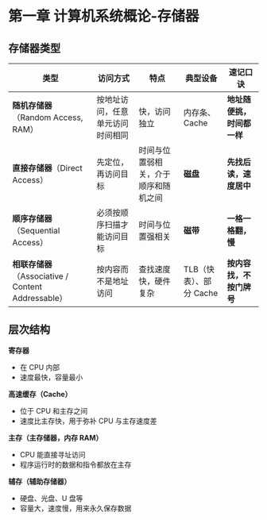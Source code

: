 # 第一章 计算机系统概论-存储器

## 存储器类型

| 类型                                                | 访问方式                         | 特点                                 | 典型设备                | 速记口诀                   |
| --------------------------------------------------- | -------------------------------- | ------------------------------------ | ----------------------- | -------------------------- |
| **随机存储器**（Random Access, RAM）                | 按地址访问，任意单元访问时间相同 | 快，访问独立                         | 内存条、Cache           | **地址随便挑，时间都一样** |
| **直接存储器**（Direct Access）                     | 先定位，再访问目标               | 时间与位置弱相关，介于顺序和随机之间 | **磁盘**                | **先找后读，速度居中**     |
| **顺序存储器**（Sequential Access）                 | 必须按顺序扫描才能访问目标       | 时间与位置强相关                     | **磁带**                | **一格一格翻，慢**         |
| **相联存储器**（Associative / Content Addressable） | 按内容而不是地址访问             | 查找速度快，硬件复杂                 | TLB（快表）、部分 Cache | **按内容找，不按门牌号**   |

## 层次结构

**寄存器**

- 在 CPU 内部
- 速度最快，容量最小

**高速缓存（Cache）**

- 位于 CPU 和主存之间
- 速度比主存快，用于弥补 CPU 与主存速度差

**主存（主存储器，内存 RAM）**

- CPU 能直接寻址访问
- 程序运行时的数据和指令都放在主存

**辅存（辅助存储器）**

- 硬盘、光盘、U 盘等
- 容量大，速度慢，用来永久保存数据

